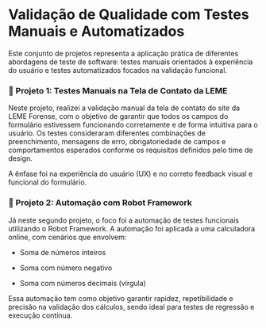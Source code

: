 # Validação de Qualidade com Testes Manuais e Automatizados
Este conjunto de projetos representa a aplicação prática de diferentes abordagens de teste de software: testes manuais orientados à experiência do usuário e testes automatizados focados na validação funcional.

### 🧪 Projeto 1: Testes Manuais na Tela de Contato da LEME
Neste projeto, realizei a validação manual da tela de contato do site da LEME Forense, com o objetivo de garantir que todos os campos do formulário estivessem funcionando corretamente e de forma intuitiva para o usuário. Os testes consideraram diferentes combinações de preenchimento, mensagens de erro, obrigatoriedade de campos e comportamentos esperados conforme os requisitos definidos pelo time de design.

A ênfase foi na experiência do usuário (UX) e no correto feedback visual e funcional do formulário.

### 🤖 Projeto 2: Automação com Robot Framework
Já neste segundo projeto, o foco foi a automação de testes funcionais utilizando o Robot Framework. A automação foi aplicada a uma calculadora online, com cenários que envolvem:

- Soma de números inteiros

- Soma com número negativo

- Soma com números decimais (vírgula)

Essa automação tem como objetivo garantir rapidez, repetibilidade e precisão na validação dos cálculos, sendo ideal para testes de regressão e execução contínua.